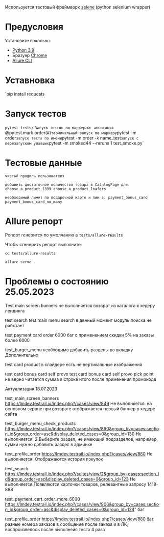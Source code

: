Используется тестовый фраймворк [selene](https://github.com/yashaka/selene) (python selenium wrapper)

# Предусловия

Установите локально:

- [Python 3.9](https://www.python.org/)
- Бразуер [Chrome](https://www.google.com/chrome/)
- [Allure CLI](https://github.com/allure-framework/allure2)

# Уставновка

`pip install requests

# Запуск тестов

`pytest tests/`
`Запуск тестов по маркерам:
аннотация `@pytest.mark.order(#)`
терминальный запуск по маркеру `pytest -m order`
запуск теста по имени `pytest -m order -k name_test`
запуск с перезапуском упавших `pytest -m smoked44 --reruns 1 test_smoke.py`

# Тестовые данные

`чистый профиль пользователя`

`добавить достаточное количество товара в CatalogPage для:
choose_a_product_1399
choose_a_product_loafers`

`необходимый лимит по подарочной карте и пин в:
payment_bonus_card
payment_bonus_card_no_many`

# Allure репорт

Репорт генерится по умолчанию в `tests/allure-results`

Чтобы сгенерить репорт выполните:

`cd tests/allure-results`

`allure serve .`


# Проблемы о состоянию 25.05.2023

Test main screen bunners
не выполняется возврат из каталога к хедеру лендинга

test search
test main menu search
в двнный момент модуль поиска не работает

test payment card order 6000
баг с применением скидки 5% на заказы более 6000

test_burger_menu
необходимо добавить разделы во вкладку Дополнительно

test card product 
в слайдере есть не вертикальные изображения

test card bonus card self provo
test card bonus card self provo pick point
не верно читается сумма в строке итого после применения промокода


Актуализация 18.07.2023

test_main_screen_banners
https://lmdev.testrail.io/index.php?/cases/view/849
Не выполняется: на основном экране при возврате отображается первый баннер в хедере сайта

test_burger_menu_check_products
https://lmdev.testrail.io/index.php?/cases/view/890&group_by=cases:section_id&group_order=asc&display_deleted_cases=0&group_id=130
Не выполняется: 2.Выберите раздел, не имеющий подразделов, например, сумки 
нужно добавить раздел в админке

test_profile_order
https://lmdev.testrail.io/index.php?/cases/view/880
Не выполняется: Отображаются история покупок

test_search
https://lmdev.testrail.io/index.php?/suites/view/2&group_by=cases:section_id&group_order=asc&display_deleted_cases=0&group_id=123
Не выполняется:Появляются карточки товаров, релевантные запросу 1418-888

test_payment_cart_order_more_6000
https://lmdev.testrail.io/index.php?/cases/view/906&group_by=cases:section_id&group_order=asc&display_deleted_cases=0&group_id=124"
баг

test_profile_order
https://lmdev.testrail.io/index.php?/cases/view/880
баг, разные номера заказов в сообщение после заказа и в ЛК, воспроизвелось после выполнеия теста 4 раза 















